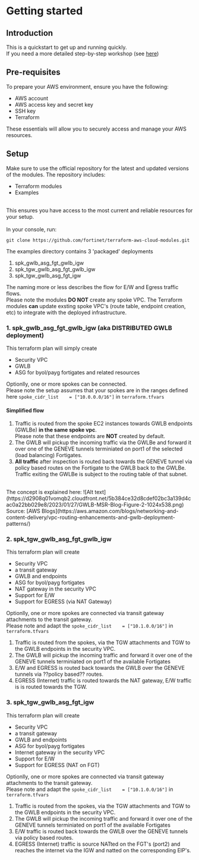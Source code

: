 # Getting started
## Introduction
This is a quickstart to get up and running quickly. <br>
If you need a more detailed step-by-step workshop (see [here](https://fortinetcloudcse.github.io/))

## Pre-requisites
To prepare your AWS environment, ensure you have the following:
- AWS account
- AWS access key and secret key
- SSH key
- Terraform

These essentials will allow you to securely access and manage your AWS resources.

## Setup
Make sure to use the official repository for the latest and updated versions of the modules. The repository includes:
- Terraform modules
- Examples
<br>
This ensures you have access to the most current and reliable resources for your setup.<br>
<br>
In your console, run:

```
git clone https://github.com/fortinet/terraform-aws-cloud-modules.git
```

The examples directory contains 3 'packaged' deployments
1. spk_gwlb_asg_fgt_gwlb_igw
2. spk_tgw_gwlb_asg_fgt_gwlb_igw
3. spk_tgw_gwlb_asg_fgt_igw

The naming more or less describes the flow for E/W and Egress traffic flows. <br>
Please note the modules **DO NOT** create any spoke VPC.
The Terraform modules **can** update exsting spoke VPC's (route table, endpoint creation, etc) to integrate with the deployed infrastructure.

### 1. spk_gwlb_asg_fgt_gwlb_igw (aka DISTRIBUTED GWLB deployment)
This terraform plan will simply create
- Security VPC
- GWLB
- ASG for byol/payg fortigates and related resources

Optionlly, one or more spokes can be connected.<br>
Please note the setup assumes that your spokes are in the ranges defined here `spoke_cidr_list    = ["10.0.0.0/16"]` in `terraform.tfvars`

#### Simplified flow
1. Traffic is routed from the spoke EC2 instances towards GWLB endpoints (GWLBe) **in the same spoke vpc**. <br>
   Please note that these endpoints are **NOT** created by default.<br>
2. The GWLB will pickup the incoming traffic via the GWLBe and forward it over one of the GENEVE tunnels terminiated on port1 of the selected (load balancing) Fortigates.<br>
3. **All traffic** after inspection is routed back towards the GENEVE tunnel via policy based routes on the Fortigate to the GWLB back to the GWLBe.
   Traffic exiting the GWLBe is subject to the routing table of that subnet.<br>
<br>
The concept is explained here:
![Alt text](https://d2908q01vomqb2.cloudfront.net/5b384ce32d8cdef02bc3a139d4cac0a22bb029e8/2023/01/27/GWLB-MSR-Blog-Figure-2-1024x538.png)
Source: [AWS Blogs](https://aws.amazon.com/blogs/networking-and-content-delivery/vpc-routing-enhancements-and-gwlb-deployment-patterns/)

### 2. spk_tgw_gwlb_asg_fgt_gwlb_igw
This terraform plan will create 
- Security VPC
- a transit gateway
- GWLB and endpoints
- ASG for byol/payg fortigates
- NAT gateway in the security VPC
- Support for E/W
- Support for EGRESS (via NAT Gateway)

Optionlly, one or more spokes are connected via transit gateway attachments to the transit gateway.<br>
Please note and adapt the `spoke_cidr_list    = ["10.1.0.0/16"]` in `terraform.tfvars`

1. Traffic is routed from the spokes, via the TGW attachments and TGW to the GWLB endpoints in the security VPC.<br>
2. The GWLB will pickup the incoming traffic and forward it over one of the GENEVE tunnels terminiated on port1 of the available Fortigates<br>
3. E/W and EGRESS is routed back towards the GWLB over the GENEVE tunnels via ??policy based?? routes.<br>
4. EGRESS (Internet) traffic is routed towards the NAT gateway, E/W traffic is is routed towards the TGW.<br>
	
### 3. spk_tgw_gwlb_asg_fgt_igw
This terraform plan will create 
- Security VPC
- a transit gateway
- GWLB and endpoints
- ASG for byol/payg fortigates
- Internet gateway in the security VPC
- Support for E/W
- Support for EGRESS (NAT on FGT)

Optionlly, one or more spokes are connected via transit gateway attachments to the transit gateway.<br>
Please note and adapt the `spoke_cidr_list    = ["10.1.0.0/16"]` in `terraform.tfvars`

1. Traffic is routed from the spokes, via the TGW attachments and TGW to the GWLB endpoints in the security VPC.<br>
2. The GWLB will pickup the incoming traffic and forward it over one of the GENEVE tunnels terminiated on port1 of the available Fortigates<br>
3. E/W traffic is routed back towards the GWLB over the GENEVE tunnels via policy based routes.<br>
4. EGRESS (Internet) traffic is source NATted on the FGT's (port2) and reaches the internet via the IGW and natted on the corresponding EIP's.<br>
